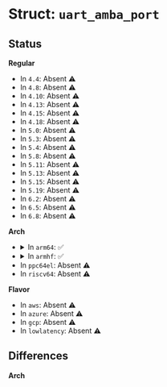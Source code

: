 # Struct: <code>uart_amba_port</code>

## Status
<b>Regular</b>
<ul>
<li>
In <code>4.4</code>: Absent ⚠️
</li>
<li>
In <code>4.8</code>: Absent ⚠️
</li>
<li>
In <code>4.10</code>: Absent ⚠️
</li>
<li>
In <code>4.13</code>: Absent ⚠️
</li>
<li>
In <code>4.15</code>: Absent ⚠️
</li>
<li>
In <code>4.18</code>: Absent ⚠️
</li>
<li>
In <code>5.0</code>: Absent ⚠️
</li>
<li>
In <code>5.3</code>: Absent ⚠️
</li>
<li>
In <code>5.4</code>: Absent ⚠️
</li>
<li>
In <code>5.8</code>: Absent ⚠️
</li>
<li>
In <code>5.11</code>: Absent ⚠️
</li>
<li>
In <code>5.13</code>: Absent ⚠️
</li>
<li>
In <code>5.15</code>: Absent ⚠️
</li>
<li>
In <code>5.19</code>: Absent ⚠️
</li>
<li>
In <code>6.2</code>: Absent ⚠️
</li>
<li>
In <code>6.5</code>: Absent ⚠️
</li>
<li>
In <code>6.8</code>: Absent ⚠️
</li>
</ul>
<b>Arch</b>
<ul>
<li>
<details>
<summary>In <code>arm64</code>: ✅</summary>

```c
struct uart_amba_port {
    struct uart_port port;
    const u16 *reg_offset;
    struct clk *clk;
    const struct vendor_data *vendor;
    unsigned int dmacr;
    unsigned int im;
    unsigned int old_status;
    unsigned int fifosize;
    unsigned int old_cr;
    unsigned int fixed_baud;
    char type[12];
    bool using_tx_dma;
    bool using_rx_dma;
    struct pl011_dmarx_data dmarx;
    struct pl011_dmatx_data dmatx;
    bool dma_probed;
};
```
</details>
</li>
<li>
<details>
<summary>In <code>armhf</code>: ✅</summary>

```c
struct uart_amba_port {
    struct uart_port port;
    const u16 *reg_offset;
    struct clk *clk;
    const struct vendor_data *vendor;
    unsigned int dmacr;
    unsigned int im;
    unsigned int old_status;
    unsigned int fifosize;
    unsigned int old_cr;
    unsigned int fixed_baud;
    char type[12];
    bool using_tx_dma;
    bool using_rx_dma;
    struct pl011_dmarx_data dmarx;
    struct pl011_dmatx_data dmatx;
    bool dma_probed;
};
```
</details>
</li>
<li>
In <code>ppc64el</code>: Absent ⚠️
</li>
<li>
In <code>riscv64</code>: Absent ⚠️
</li>
</ul>
<b>Flavor</b>
<ul>
<li>
In <code>aws</code>: Absent ⚠️
</li>
<li>
In <code>azure</code>: Absent ⚠️
</li>
<li>
In <code>gcp</code>: Absent ⚠️
</li>
<li>
In <code>lowlatency</code>: Absent ⚠️
</li>
</ul>

## Differences
<b>Arch</b>
<ul>
</ul>
